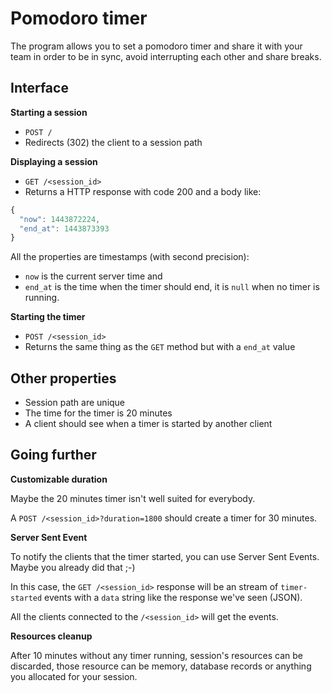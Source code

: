 # Pomodoro timer

The program allows you to set a pomodoro timer and share it with your team
in order to be in sync, avoid interrupting each other and share breaks.

## Interface

**Starting a session**

* `POST /`
* Redirects (302) the client to a session path

**Displaying a session**

* `GET /<session_id>`
* Returns a HTTP response with code 200 and a body like:

``` javascript
{
  "now": 1443872224,
  "end_at": 1443873393
}
```

All the properties are timestamps (with second precision):

* `now` is the current server time and
* `end_at` is the time when the timer should end,
  it is `null` when no timer is running.

**Starting the timer**

* `POST /<session_id>`
* Returns the same thing as the `GET` method but with a `end_at` value

## Other properties

- Session path are unique
- The time for the timer is 20 minutes
- A client should see when a timer is started by another client

## Going further

**Customizable duration**

Maybe the 20 minutes timer isn't well suited for everybody.

A `POST /<session_id>?duration=1800` should create a timer for 30 minutes.

**Server Sent Event**

To notify the clients that the timer started, you can use Server Sent Events.
Maybe you already did that ;-)

In this case, the `GET /<session_id>` response will be an stream of `timer-started`
events with a `data` string like the response we've seen (JSON).

All the clients connected to the `/<session_id>` will get the events.

**Resources cleanup**

After 10 minutes without any timer running, session's resources can be discarded,
those resource can be memory, database records or anything you allocated for your
session.
